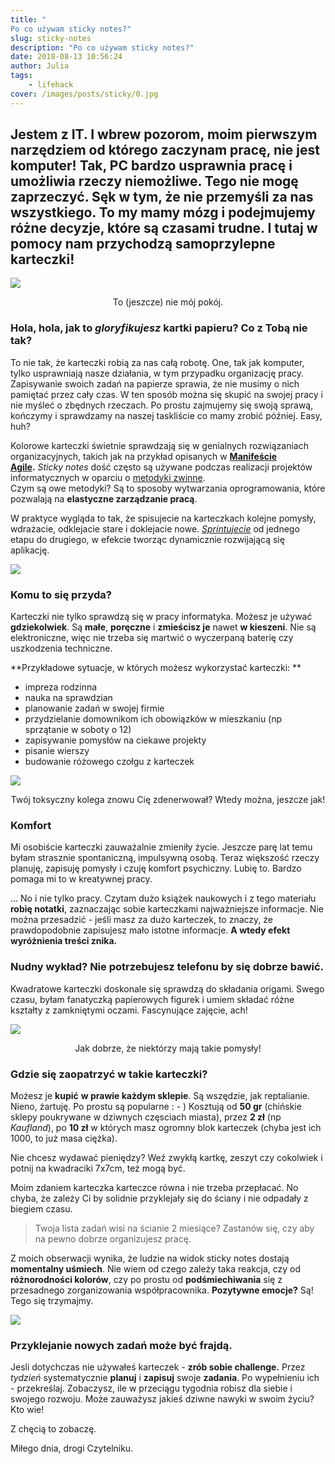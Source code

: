 ```yaml
---
title: "
Po co używam sticky notes?"
slug: sticky-notes
description: "Po co używam sticky notes?"
date: 2018-08-13 10:56:24
author: Julia
tags:
    - lifehack
cover: /images/posts/sticky/0.jpg
---
```


## Jestem z IT. I wbrew pozorom, moim pierwszym narzędziem od którego zaczynam pracę, nie jest komputer! Tak, PC bardzo usprawnia pracę i umożliwia rzeczy niemożliwe. Tego nie mogę zaprzeczyć. Sęk w tym, że nie przemyśli za nas wszystkiego. To my mamy mózg i podejmujemy różne decyzje, które są czasami trudne. I tutaj w pomocy nam przychodzą samoprzylepne karteczki!


![](/images/posts/sticky/1.jpg)
<div align="center"> 
To (jeszcze) nie mój pokój.</div>


### Hola, hola, jak to _gloryfikujesz_ kartki papieru? Co z Tobą nie tak?

To nie tak, że karteczki robią za nas całą robotę. One, tak jak komputer, tylko usprawniają nasze działania, w tym przypadku organizację pracy.  
Zapisywanie swoich zadań na papierze sprawia, że nie musimy o nich pamiętać przez cały czas. W ten sposób można się skupić na swojej pracy i nie myśleć o zbędnych rzeczach. Po prostu zajmujemy się swoją sprawą, kończymy i sprawdzamy na naszej taskliście co mamy zrobić później. Easy, huh?  

Kolorowe karteczki świetnie sprawdzają się w genialnych rozwiązaniach organizacyjnych, takich jak na przykład opisanych w **[Manifeście Agile](https://pl.wikipedia.org/wiki/Manifest_Agile).** _Sticky notes_ dość często są używane podczas realizacji projektów informatycznych w oparciu o [metodyki zwinne](http://4pm.pl/artykuly/zwinne-metodyki-zarzadzania-projektami).  
Czym są owe metodyki? Są to sposoby wytwarzania oprogramowania, które pozwalają na **elastyczne zarządzanie pracą**.  

W praktyce wygląda to tak, że spisujecie na karteczkach kolejne pomysły, wdrażacie, odklejacie stare i doklejacie nowe. _[Sprintujecie](https://pl.wikipedia.org/wiki/Scrum)_ od jednego etapu do drugiego, w efekcie tworząc dynamicznie rozwijającą się aplikację.  

![](/images/posts/sticky/5.png)


### Komu to się przyda?



Karteczki nie tylko sprawdzą się w pracy informatyka. Możesz je używać **gdziekolwiek**. Są **małe**, **poręczne** i **zmieścisz je** nawet **w kieszeni**. Nie są elektroniczne, więc nie trzeba się martwić o wyczerpaną baterię czy uszkodzenia techniczne. 

**Przykładowe sytuacje, w których możesz wykorzystać karteczki: **

*   impreza rodzinna
*   nauka na sprawdzian
*   planowanie zadań w swojej firmie
*   przydzielanie domownikom ich obowiązków w mieszkaniu (np sprzątanie w soboty o 12)
*   zapisywanie pomysłów na ciekawe projekty
*   pisanie wierszy
*   budowanie różowego czołgu z karteczek


![](/images/posts/sticky/2.jpg)
<div align="center"> 
Twój toksyczny kolega znowu Cię zdenerwował? Wtedy można, jeszcze jak!</div>

### Komfort 

Mi osobiście karteczki zauważalnie zmieniły życie. Jeszcze parę lat temu byłam strasznie spontaniczną, impulsywną osobą. Teraz większość rzeczy planuję, zapisuję pomysły i czuję komfort psychiczny. Lubię to. Bardzo pomaga mi to w kreatywnej pracy.  




... No i nie tylko pracy. Czytam dużo książek naukowych i z tego materiału **robię notatki**, zaznaczając sobie karteczkami najważniejsze informacje. Nie można przesadzić - jeśli masz za dużo karteczek, to znaczy, że prawdopodobnie zapisujesz mało istotne informacje. **A wtedy efekt wyróżnienia treści znika.**</div>

 

### Nudny wykład? Nie potrzebujesz telefonu by się dobrze bawić.



Kwadratowe karteczki doskonale się sprawdzą do składania origami. Swego czasu, byłam fanatyczką papierowych figurek i umiem składać różne kształty z zamkniętymi oczami. Fascynujące zajęcie, ach!

![](/images/posts/sticky/3.jpg)
<div align="center"> 
Jak dobrze, że niektórzy mają takie pomysły!
</div>

### Gdzie się zaopatrzyć w takie karteczki?

Możesz je **kupić** **w prawie każdym sklepie**. Są wszędzie, jak reptalianie. Nieno, żartuję. Po prostu są popularne : - ) Kosztują od **50 gr** (chińskie sklepy poukrywane w dziwnych częsciach miasta), przez **2 zł** (np _Kaufland_), po **10 zł** w których masz ogromny blok karteczek (chyba jest ich 1000, to już masa ciężka).  

Nie chcesz wydawać pieniędzy? Weź zwykłą kartkę, zeszyt czy cokolwiek i potnij na kwadraciki 7x7cm, też mogą być.  

Moim zdaniem karteczka karteczce równa i nie trzeba przepłacać. No chyba, że zależy Ci by solidnie przyklejały się do ściany i nie odpadały z biegiem czasu.  

> Twoja lista zadań wisi na ścianie 2 miesiące? Zastanów się, czy aby na pewno dobrze organizujesz pracę.

Z moich obserwacji wynika, że ludzie na widok sticky notes dostają **momentalny uśmiech**. Nie wiem od czego zależy taka reakcja, czy od **różnorodności kolorów**, czy po prostu od **podśmiechiwania** się z przesadnego zorganizowania współpracownika. **Pozytywne emocje?** Są! Tego się trzymajmy.  

![](/images/posts/sticky/4.jpg)

### Przyklejanie nowych zadań może być frajdą.

Jesli dotychczas nie używałeś karteczek - **zrób sobie challenge.** Przez _tydzień_ systematycznie **planuj** i **zapisuj** swoje **zadania**. Po wypełnieniu ich - przekreślaj. Zobaczysz, ile w przeciągu tygodnia robisz dla siebie i swojego rozwoju. Może zauważysz jakieś dziwne nawyki w swoim życiu? Kto wie!  


Z chęcią to zobaczę.  

Miłego dnia, drogi Czytelniku.